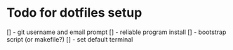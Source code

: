 # Todo for dotfiles setup
[] - git username and email prompt
[] - reliable program install
[] - bootstrap script (or makefile?)
[] - set default terminal
